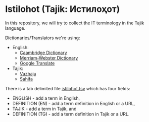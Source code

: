 # Istilohot (Tajik: Истилоҳот)
In this repository, we will try to collect the IT terminology in the Tajik language.

Dictionaries/Translators we're using:
- English:
  * [Caambridge Dictionary](https://dictionary.cambridge.org)
  * [Merriam-Webster Dictionary](https://www.merriam-webster.com)
  * [Google Translate](https://translate.google.com)
- Tajik:
  * [Vazhaju](https://vazhaju.tj)
  * [Sahifa](https://sahifa.tj)

There is a tab delimited file [istilohot.tsv](istilohot.tsv) which has four fields:
- ENGLISH - add a term in English,
- DEFINITION (EN) - add a term definition in English or a URL,
- TAJIK - add a term in Tajik, and
- DEFINITION (TG) - add a term definition in Tajik or a URL.
